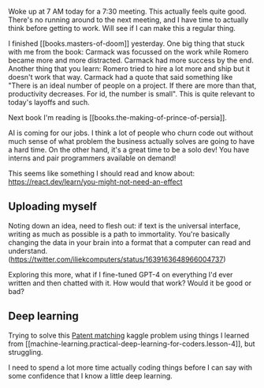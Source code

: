 
Woke up at 7 AM today for a 7:30 meeting. This actually feels quite good.
There's no running around to the next meeting, and I have time to actually
think before getting to work. Will see if I can make this a
regular thing.

I finished [[books.masters-of-doom]] yesterday. One big thing that stuck
with me from the book: Carmack was focussed on the work while Romero
became more and more distracted. Carmack had more success by the end.
Another thing that you learn: Romero tried to hire a lot more and ship
but it doesn't work that way. Carmack had a quote that said something
like "There is an ideal number of people on a project. If there are more
than that, productivity decreases. For id, the number is small". This
is quite relevant to today's layoffs and such.

Next book I'm reading is [[books.the-making-of-prince-of-persia]].

AI is coming for our jobs. I think a lot of people who churn code out
without much sense of what problem the business actually solves are going
to have a hard time. On the other hand, it's a great time to be a
solo dev! You have interns and pair programmers available on demand!

This seems like something I should read and know about: https://react.dev/learn/you-might-not-need-an-effect

## Uploading myself

Noting down an idea, need to flesh out: if text is the universal interface,
writing as much as possible is a path to immortality. You're basically
changing the data in your brain into a format that a computer can read
and understand. (https://twitter.com/iliekcomputers/status/1639163648966004737)

Exploring this more, what if I fine-tuned GPT-4 on everything I'd ever written
and then chatted with it. How would that work? Would it be good or bad?

## Deep learning

Trying to solve this [Patent matching](https://www.kaggle.com/competitions/us-patent-phrase-to-phrase-matching/overview) kaggle problem using things I learned
from [[machine-learning.practical-deep-learning-for-coders.lesson-4]], but struggling.

I need to spend a lot more time actually coding things before I can say with some
confidence that I know a little deep learning.
